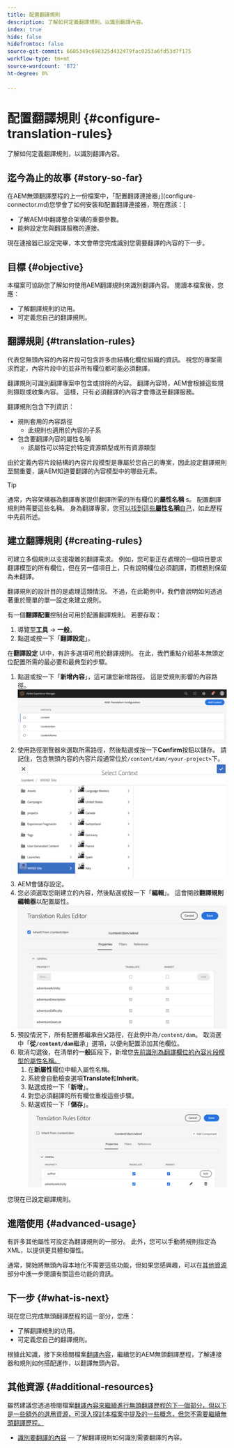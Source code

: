 ```yaml
---
title: 配置翻譯規則
description: 了解如何定義翻譯規則，以識別翻譯內容。
index: true
hide: false
hidefromtoc: false
source-git-commit: 6605349c698325d432479fac0253a6fd53d7f175
workflow-type: tm+mt
source-wordcount: '872'
ht-degree: 0%

---
```


# 配置翻譯規則 {#configure-translation-rules}

了解如何定義翻譯規則，以識別翻譯內容。

## 迄今為止的故事 {#story-so-far}

在AEM無頭翻譯歷程的上一份檔案中，「配置翻譯連接器」](configure-connector.md)您學會了如何安裝和配置翻譯連接器，現在應該：[

* 了解AEM中翻譯整合架構的重要參數。
* 能夠設定您與翻譯服務的連接。

現在連接器已設定完畢，本文會帶您完成識別您需要翻譯的內容的下一步。

## 目標 {#objective}

本檔案可協助您了解如何使用AEM翻譯規則來識別翻譯內容。 閱讀本檔案後，您應：

* 了解翻譯規則的功用。
* 可定義您自己的翻譯規則。

## 翻譯規則 {#translation-rules}

代表您無頭內容的內容片段可包含許多由結構化欄位組織的資訊。 視您的專案需求而定，內容片段中的並非所有欄位都可能必須翻譯。

翻譯規則可識別翻譯專案中包含或排除的內容。 翻譯內容時，AEM會根據這些規則擷取或收集內容。 這樣，只有必須翻譯的內容才會傳送至翻譯服務。

翻譯規則包含下列資訊：

* 規則套用的內容路徑
   * 此規則也適用於內容的子系
* 包含要翻譯內容的屬性名稱
   * 該屬性可以特定於特定資源類型或所有資源類型

由於定義內容片段結構的內容片段模型是專屬於您自己的專案，因此設定翻譯規則至關重要，讓AEM知道要翻譯的內容模型中的哪些元素。

>[!TIP]
>
>通常，內容架構器為翻譯專家提供翻譯所需的所有欄位的&#x200B;**屬性名稱** s。 配置翻譯規則時需要這些名稱。 身為翻譯專家，您[可以找到這些&#x200B;**屬性名稱**&#x200B;自己](getting-started.md#content-modlels)，如此歷程中先前所述。

## 建立翻譯規則 {#creating-rules}

可建立多個規則以支援複雜的翻譯需求。 例如，您可能正在處理的一個項目要求翻譯模型的所有欄位，但在另一個項目上，只有說明欄位必須翻譯，而標題則保留為未翻譯。

翻譯規則的設計目的是處理這類情況。 不過，在此範例中，我們會說明如何透過著重於簡單的單一設定來建立規則。

有一個&#x200B;**翻譯配置**&#x200B;控制台可用於配置翻譯規則。 若要存取：

1. 導覽至&#x200B;**工具** -> **一般**。
1. 點選或按一下「**翻譯設定**」。

在&#x200B;**翻譯設定** UI中，有許多選項可用於翻譯規則。 在此，我們重點介紹基本無頭定位配置所需的最必要和最典型的步驟。

1. 點選或按一下「**新增內容**」，這可讓您新增路徑。 這是受規則影響的內容路徑。
   ![新增內容](assets/add-translation-context.png)
1. 使用路徑瀏覽器來選取所需路徑，然後點選或按一下&#x200B;**Confirm**&#x200B;按鈕以儲存。 請記住，包含無頭內容的內容片段通常位於`/content/dam/<your-project>`下。
   ![選取路徑](assets/select-context.png)
1. AEM會儲存設定。
1. 您必須選取您剛建立的內容，然後點選或按一下「**編輯**」。 這會開啟&#x200B;**翻譯規則編輯器**以配置屬性。
   ![翻譯規則編輯器](assets/translation-rules-editor.png)
1. 預設情況下，所有配置都繼承自父路徑，在此例中為`/content/dam`。 取消選中「**從`/content/dam`**&#x200B;繼承」選項，以便向配置添加其他欄位。
1. 取消勾選後，在清單的&#x200B;**一般**&#x200B;區段下，新增您[先前識別為翻譯欄位的內容片段模型的屬性名稱。](getting-started.md#content-models)
   1. 在&#x200B;**新屬性**&#x200B;欄位中輸入屬性名稱。
   1. 系統會自動檢查選項&#x200B;**Translate**&#x200B;和&#x200B;**Inherit**。
   1. 點選或按一下「**新增**」。
   1. 對您必須翻譯的所有欄位重複這些步驟。
   1. 點選或按一下「**儲存**」。
      ![新增屬性](assets/add-property.png)

您現在已設定翻譯規則。

## 進階使用 {#advanced-usage}

有許多其他屬性可設定為翻譯規則的一部分。 此外，您可以手動將規則指定為XML，以提供更具體和彈性。

通常，開始將無頭內容本地化不需要這些功能，但如果您感興趣，可以在[其他資源](#additional-resources)部分中進一步閱讀有關這些功能的資訊。

## 下一步 {#what-is-next}

現在您已完成無頭翻譯歷程的這一部分，您應：

* 了解翻譯規則的功用。
* 可定義您自己的翻譯規則。

根據此知識，接下來檢閱檔案[翻譯內容](translate-content.md)，繼續您的AEM無頭翻譯歷程，了解連接器和規則如何搭配運作，以翻譯無頭內容。

## 其他資源 {#additional-resources}

雖然建議您透過檢閱檔案[翻譯內容來繼續進行無頭翻譯歷程的下一個部分，但以下是一些額外的選用資源，可深入探討本檔案中提及的一些概念，但您不需要繼續無頭翻譯歷程。](translate-content.md)

* [識別要翻譯的內容](/help/sites-cloud/administering/translation/rules.md)  — 了解翻譯規則如何識別需要翻譯的內容。

